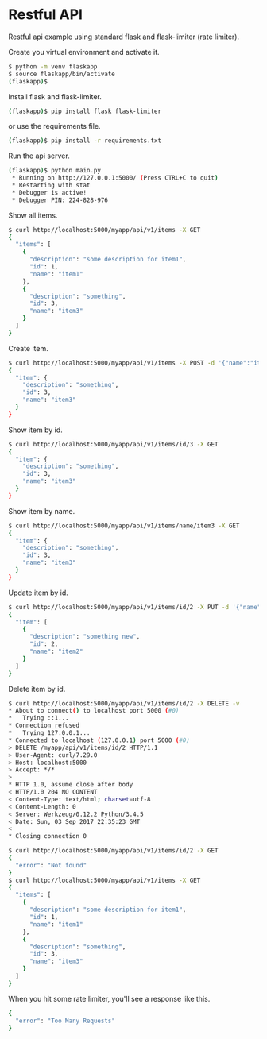 # Restful API

Restful api example using standard flask and flask-limiter (rate limiter).

Create you virtual environment and activate it.

```sh
$ python -m venv flaskapp
$ source flaskapp/bin/activate
(flaskapp)$
```

Install flask and flask-limiter.

```sh
(flaskapp)$ pip install flask flask-limiter
```

or use the requirements file.

```sh
(flaskapp)$ pip install -r requirements.txt
```

Run the api server.

```sh
(flaskapp)$ python main.py
 * Running on http://127.0.0.1:5000/ (Press CTRL+C to quit)
 * Restarting with stat
 * Debugger is active!
 * Debugger PIN: 224-828-976
```

Show all items.

```sh
$ curl http://localhost:5000/myapp/api/v1/items -X GET
{
  "items": [
    {
      "description": "some description for item1",
      "id": 1,
      "name": "item1"
    },
    {
      "description": "something",
      "id": 3,
      "name": "item3"
    }
  ]
}
```

Create item.

```sh
$ curl http://localhost:5000/myapp/api/v1/items -X POST -d '{"name":"item3", "description":"something"}' -H "Content-Type: application/json"
{
  "item": {
    "description": "something",
    "id": 3,
    "name": "item3"
  }
}
```

Show item by id.

```sh
$ curl http://localhost:5000/myapp/api/v1/items/id/3 -X GET
{
  "item": {
    "description": "something",
    "id": 3,
    "name": "item3"
  }
}
```

Show item by name.

```sh
$ curl http://localhost:5000/myapp/api/v1/items/name/item3 -X GET
{
  "item": {
    "description": "something",
    "id": 3,
    "name": "item3"
  }
}
```

Update item by id.

```sh
$ curl http://localhost:5000/myapp/api/v1/items/id/2 -X PUT -d '{"name":"item2", "description":"something new"}' -H "Content-Type: application/json"
{
  "item": [
    {
      "description": "something new",
      "id": 2,
      "name": "item2"
    }
  ]
}
```

Delete item by id.

```sh
$ curl http://localhost:5000/myapp/api/v1/items/id/2 -X DELETE -v
* About to connect() to localhost port 5000 (#0)
*   Trying ::1...
* Connection refused
*   Trying 127.0.0.1...
* Connected to localhost (127.0.0.1) port 5000 (#0)
> DELETE /myapp/api/v1/items/id/2 HTTP/1.1
> User-Agent: curl/7.29.0
> Host: localhost:5000
> Accept: */*
>
* HTTP 1.0, assume close after body
< HTTP/1.0 204 NO CONTENT
< Content-Type: text/html; charset=utf-8
< Content-Length: 0
< Server: Werkzeug/0.12.2 Python/3.4.5
< Date: Sun, 03 Sep 2017 22:35:23 GMT
<
* Closing connection 0

$ curl http://localhost:5000/myapp/api/v1/items/id/2 -X GET
{
  "error": "Not found"
}
$ curl http://localhost:5000/myapp/api/v1/items -X GET
{
  "items": [
    {
      "description": "some description for item1",
      "id": 1,
      "name": "item1"
    },
    {
      "description": "something",
      "id": 3,
      "name": "item3"
    }
  ]
}
```

When you hit some rate limiter, you'll see a response like this.

```sh
{
  "error": "Too Many Requests"
}
```
